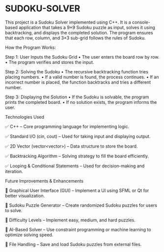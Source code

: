 # SUDOKU-SOLVER
This project is a Sudoku Solver implemented using C++. It is a console-based application that takes a 9×9 Sudoku puzzle as input, solves it using backtracking, and displays the completed solution. The program ensures that each row, column, and 3×3 sub-grid follows the rules of Sudoku.

How the Program Works:

Step 1: User Inputs the Sudoku Grid
	•	The user enters the board row by row.
	•	The program verifies and stores the input.

Step 2: Solving the Sudoku
	•	The recursive backtracking function tries placing numbers.
	•	If a valid number is found, the process continues.
	•	If an incorrect number is placed, the function backtracks and tries a different number.

Step 3: Displaying the Solution
	•	If the Sudoku is solvable, the program prints the completed board.
	•	If no solution exists, the program informs the user.

 Technologies Used

✅ C++ – Core programming language for implementing logic.

✅ Standard I/O (cin, cout) – Used for taking input and displaying output.

✅ 2D Vector (vector<vector<char>>) – Data structure to store the board.

✅ Backtracking Algorithm – Solving strategy to fill the board efficiently.

✅ Looping & Conditional Statements – Used for decision-making and iteration.

Future Improvements & Enhancements

🔹 Graphical User Interface (GUI) – Implement a UI using SFML or Qt for better visualization.

🔹 Sudoku Puzzle Generator – Create randomized Sudoku puzzles for users to solve.

🔹 Difficulty Levels – Implement easy, medium, and hard puzzles.

🔹 AI-Based Solver – Use constraint programming or machine learning to optimize solving speed.

🔹 File Handling – Save and load Sudoku puzzles from external files.
